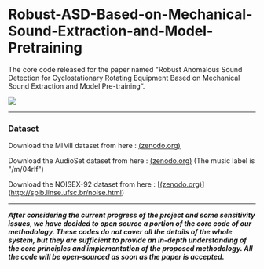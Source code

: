 # Robust-ASD-Based-on-Mechanical-Sound-Extraction-and-Model-Pretraining
The core code released for the paper named "Robust Anomalous Sound Detection for Cyclostationary Rotating Equipment Based on Mechanical Sound Extraction and Model Pre-training“.

![](https://github.com/kuper7/ASD-Based-on-MSE-and-Model-Pretraining/blob/main/fig/road_map.png)

------------------------------------------------------------------

### Dataset
Download the MIMII dataset from here : [(zenodo.org)](https://zenodo.org/records/3384388)
  
Download the AudioSet dataset from here : [(zenodo.org)](https://zenodo.org/records/3384388) (The music label is "/m/04rlf")
  
Download the NOISEX-92 dataset from here : [[(zenodo.org)](https://zenodo.org/records/3384388)](http://spib.linse.ufsc.br/noise.html)
  
-------------------------------------------------------------------
***After considering the current progress of the project and some sensitivity issues, we have decided to open source a portion of the core code of our methodology. These codes do not cover all the details of the whole system, but they are sufficient to provide an in-depth understanding of the core principles and implementation of the proposed methodology. All the code will be open-sourced as soon as the paper is accepted.***
